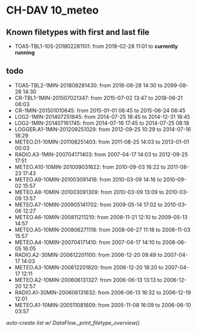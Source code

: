 # CH-DAV 10_meteo

## Known filetypes with first and last file
- TOA5-TBL1-10S-201802281101: from 2018-02-28 11:01 to **currently running**

## todo
- TOA5-TBL2-1MIN-201808281430: from 2018-08-28 14:30 to 2099-08-28 14:30
- CR-TBL1-1MIN-201507021347: from 2015-07-02 13:47 to 2018-06-21 06:03
- CR-1MIN-201501010645: from 2015-01-01 06:45 to 2015-06-24 06:45
- LOG2-1MIN-201407251845: from 2014-07-25 18:45 to 2014-12-31 18:45
- LOG2-1MIN-201407161745: from 2014-07-16 17:45 to 2014-07-25 08:18
- LOGGER.A1-1MIN-201209251029: from 2012-09-25 10:29 to 2014-07-16 18:29
- METEO.D1-10MIN-201108251403: from 2011-08-25 14:03 to 2013-01-01 00:03
- RADIO.A3-1MIN-200704171403: from 2007-04-17 14:03 to 2012-09-25 17:51
- METEO.A10-10MIN-201009031622: from 2010-09-03 16:22 to 2011-08-23 17:43
- METEO.A9-10MIN-201003091416: from 2010-03-09 14:16 to 2010-09-02 15:57
- METEO.A8-10MIN-201003091309: from 2010-03-09 13:09 to 2010-03-09 13:57
- METEO.A7-10MIN-200905141702: from 2009-05-14 17:02 to 2010-03-06 12:27
- METEO.A6-10MIN-200811211210: from 2008-11-21 12:10 to 2009-05-13 14:57
- METEO.A5-10MIN-200806271118: from 2008-06-27 11:18 to 2008-11-03 15:57
- METEO.A4-10MIN-200704171410: from 2007-04-17 14:10 to 2008-06-05 16:05
- RADIO.A2-30MIN-200612201100: from 2006-12-20 09:49 to 2007-04-17 14:03
- METEO.A3-10MIN-200612201820: from 2006-12-20 18:20 to 2007-04-17 12:11
- METEO.A2-10MIN-200606131327: from 2006-06-13 13:13 to 2006-12-20 12:57
- RADIO.A1-30MIN-200606131632: from 2006-06-13 16:32 to 2006-12-19 12:01
- METEO.A1-10MIN-200511081609: from 2005-11-08 16:09 to 2006-06-10 03:57

*auto-create list w/ DataFlow._print_filetype_overview()*